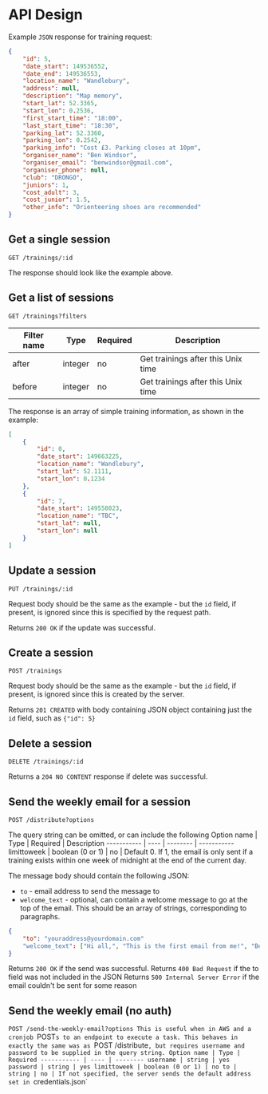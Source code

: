 # API Design
Example `JSON` response for training request:
```Json
{
    "id": 5,
    "date_start": 149536552,
    "date_end": 149536553,
    "location_name": "Wandlebury",
    "address": null,
    "description": "Map memory",
    "start_lat": 52.3365,
    "start_lon": 0.2536,
    "first_start_time": "18:00",
    "last_start_time": "18:30",
    "parking_lat": 52.3360,
    "parking_lon": 0.2542,
    "parking_info": "Cost £3. Parking closes at 10pm",
    "organiser_name": "Ben Windsor",
    "organiser_email": "benwindsor@gmail.com",
    "organiser_phone": null,
    "club": "DRONGO",
    "juniors": 1,
    "cost_adult": 3,
    "cost_junior": 1.5,
    "other_info": "Orienteering shoes are recommended"
}
```

## Get a single session
`GET /trainings/:id`

The response should look like the example above.

## Get a list of sessions
`GET /trainings?filters`

Filter name | Type | Required | Description
----------- | ---- | -------- | -----------
after | integer | no | Get trainings after this Unix time
before | integer | no | Get trainings after this Unix time

The response is an array of simple training information, as shown in the example:
```Json
[
    {
        "id": 0,
        "date_start": 149663225,
        "location_name": "Wandlebury",
        "start_lat": 52.1111,
        "start_lon": 0.1234
    },
    {
        "id": 7,
        "date_start": 149558023,
        "location_name": "TBC",
        "start_lat": null,
        "start_lon": null
    }
]
```

## Update a session
`PUT /trainings/:id`

Request body should be the same as the example - but the `id` field, if present, is ignored since this is specified by the request path.

Returns `200 OK` if the update was successful.

## Create a session
`POST /trainings`

Request body should be the same as the example - but the `id` field, if present, is ignored since this is created by the server.

Returns `201 CREATED` with body containing JSON object containing just the `id` field, such as `{"id": 5}`

## Delete a session
`DELETE /trainings/:id`

Returns a `204 NO CONTENT` response if delete was successful.

## Send the weekly email for a session
`POST /distribute?options`

The query string can be omitted, or can include the following
Option name | Type | Required | Description
----------- | ---- | -------- | -----------
limittoweek | boolean (0 or 1) | no | Default 0. If 1, the email is only sent if a training exists within one week of midnight at the end of the current day.

The message body should contain the following JSON:
* `to` - email address to send the message to
* `welcome_text` - optional, can contain a welcome message to go at the top of the email. This should be an array of strings, corresponding to paragraphs.
```Json
{
    "to": "youraddress@yourdomain.com"
    "welcome_text": ["Hi all,", "This is the first email from me!", "Ben"]
}
```

Returns `200 OK` if the send was successful.
Returns `400 Bad Request` if the to field was not included in the JSON
Returns `500 Internal Server Error` if the email couldn't be sent for some reason

## Send the weekly email (no auth)
`POST /send-the-weekly-email?options
This is useful when in AWS and a cronjob `POST`s to an endpoint to execute a task. This behaves in exactly the same was as `POST /distribute`, but requires username and password to be supplied in the query string.
Option name | Type | Required
----------- | ---- | --------
username | string | yes
password | string | yes
limittoweek | boolean (0 or 1) | no
to | string | no | If not specified, the server sends the default address set in `credentials.json`